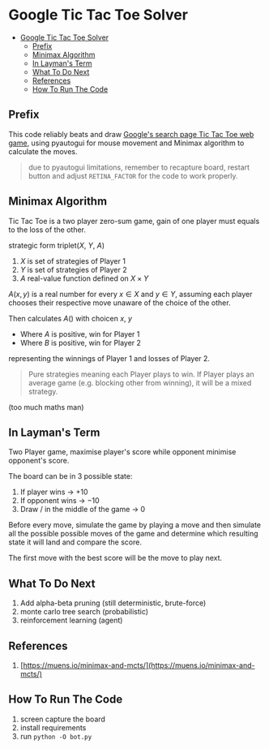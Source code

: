 # Google Tic Tac Toe Solver

- [Google Tic Tac Toe Solver](#google-tic-tac-toe-solver)
  - [Prefix](#prefix)
  - [Minimax Algorithm](#minimax-algorithm)
  - [In Layman's Term](#in-laymen-term)
  - [What To Do Next](#what-to-do-next)
  - [References](#references)
  - [How To Run The Code](#how-to-run-the-code)

## Prefix

This code reliably beats and draw
[Google's search page Tic Tac Toe web game](https://share.google/QIVITPPSO41av2jKh),
using pyautogui for mouse movement and Minimax algorithm to calculate the moves.

> due to pyautogui limitations, remember to recapture board, restart button and
> adjust `RETINA_FACTOR` for the code to work properly.

## Minimax Algorithm

Tic Tac Toe is a two player zero-sum game, gain of one player must equals to the
loss of the other.

strategic form triplet($X$, $Y$, $A$)

1. $X$ is set of strategies of Player 1
2. $Y$ is set of strategies of Player 2
3. $A$ real-value function defined on $X \times Y$

$A(x,y)$ is a real number for every $x \in X$ and $y \in Y$, assuming each
player chooses their respective move unaware of the choice of the other.

Then calculates $A()$ with choicen $x$, $y$

- Where $A$ is positive, win for Player 1
- Where $B$ is positive, win for Player 2

representing the winnings of Player 1 and losses of Player 2.

> Pure strategies meaning each Player plays to win. If Player plays an average
> game (e.g. blocking other from winning), it will be a mixed strategy.

(too much maths man)

## In Layman's Term

Two Player game, maximise player's score while opponent minimise opponent's
score.

The board can be in 3 possible state:

1. If player wins -> $+10$
2. If opponent wins -> $-10$
3. Draw / in the middle of the game -> $0$

Before every move, simulate the game by playing a move and then simulate all the
possible possible moves of the game and determine which resulting state it will
land and compare the score.

The first move with the best score will be the move to play next.

## What To Do Next

1. Add alpha-beta pruning (still deterministic, brute-force)
2. monte carlo tree search (probabilistic)
3. reinforcement learning (agent)

## References

1. [https://muens.io/minimax-and-mcts/](https://muens.io/minimax-and-mcts/)

## How To Run The Code

1. screen capture the board
2. install requirements
3. run `python -O bot.py`
